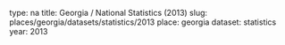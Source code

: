 type: na
title: Georgia / National Statistics (2013)
slug: places/georgia/datasets/statistics/2013
place: georgia
dataset: statistics
year: 2013
